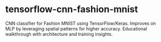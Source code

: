 # tensorflow-cnn-fashion-mnist
CNN classifier for Fashion MNIST using TensorFlow/Keras. Improves on MLP by leveraging spatial patterns for higher accuracy. Educational walkthrough with architecture and training insights.
